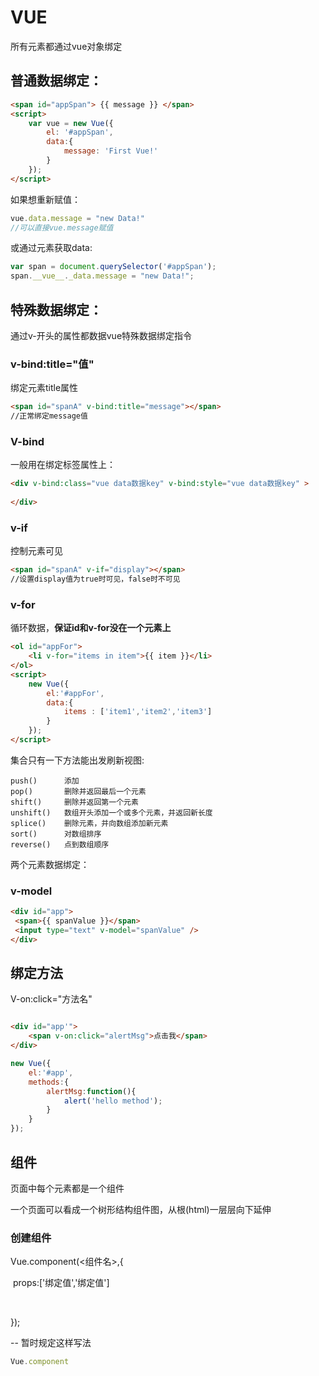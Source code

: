 # VUE

所有元素都通过vue对象绑定

## 普通数据绑定：

```html
<span id="appSpan"> {{ message }} </span>
<script>
    var vue = new Vue({
        el: '#appSpan',
        data:{
            message: 'First Vue!'
        }
    });
</script>
```

如果想重新赋值：

```javascript
vue.data.message = "new Data!"
//可以直接vue.message赋值

```

或通过元素获取data:

```javascript
var span = document.querySelector('#appSpan');
span.__vue__._data.message = "new Data!";
```

## 特殊数据绑定：

通过v-开头的属性都数据vue特殊数据绑定指令

### v-bind:title="值"

绑定元素title属性

```html
<span id="spanA" v-bind:title="message"></span>
//正常绑定message值
```

### V-bind

一般用在绑定标签属性上：

```Html
<div v-bind:class="vue data数据key" v-bind:style="vue data数据key" >
    
</div>
```

### v-if

控制元素可见

```html
<span id="spanA" v-if="display"></span>
//设置display值为true时可见，false时不可见
```

### v-for

循环数据，**保证id和v-for没在一个元素上**

```html
<ol id="appFor">
    <li v-for="items in item">{{ item }}</li>
</ol>
<script>	
    new Vue({
        el:'#appFor',
        data:{
            items : ['item1','item2','item3']
        }
    });
</script>
```

集合只有一下方法能出发刷新视图:

```
push()		添加
pop()		删除并返回最后一个元素
shift()		删除并返回第一个元素
unshift()	数组开头添加一个或多个元素，并返回新长度
splice()	删除元素，并向数组添加新元素
sort()		对数组排序
reverse()	点到数组顺序
```



两个元素数据绑定：

### v-model

```html
<div id="app">
 <span>{{ spanValue }}</span>
 <input type="text" v-model="spanValue" />
</div>


```



## 绑定方法

V-on:click="方法名"

```html

<div id="app'">
    <span v-on:click="alertMsg">点击我</span>
</div>
```

```javascript
new Vue({
    el:'#app',
    methods:{
        alertMsg:function(){
            alert('hello method');
        }
    }
});
```

## 组件

页面中每个元素都是一个组件

一个页面可以看成一个树形结构组件图，从根(html)一层层向下延伸

### 创建组件

Vue.component(<组件名>,{

​	props:['绑定值','绑定值']	

​		

});

-- 暂时规定这样写法

```javascript
Vue.component
```





